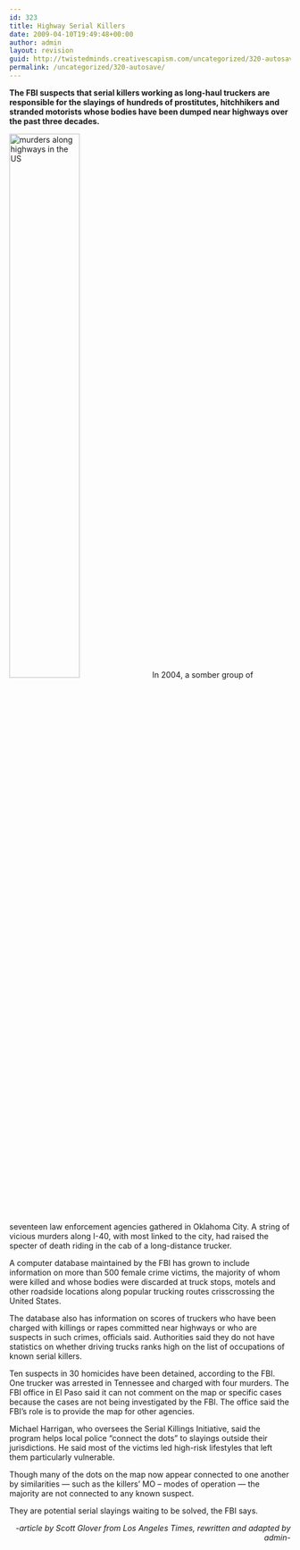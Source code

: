 ```yaml
---
id: 323
title: Highway Serial Killers
date: 2009-04-10T19:49:48+00:00
author: admin
layout: revision
guid: http://twistedminds.creativescapism.com/uncategorized/320-autosave/
permalink: /uncategorized/320-autosave/
---
```

<p class="dropcap-first">
  <strong>The FBI suspects that serial killers working as long-haul truckers are responsible for the slayings of hundreds of prostitutes, hitchhikers and stranded motorists whose bodies have been dumped near highways over the past three decades.</strong>
</p>

<img class="left" title="murders along highways in the US" src="img/post/murders_430_along_our_nations_highways_fbi.jpg" alt="murders along highways in the US" width="50%" /> In 2004, a somber group of seventeen law enforcement agencies gathered in Oklahoma City. A string of vicious murders along I-40, with most linked to the city, had raised the specter of death riding in the cab of a long-distance trucker.

A computer database maintained by the FBI has grown to include information on more than 500 female crime victims, the majority of whom were killed and whose bodies were discarded at truck stops, motels and other roadside locations along popular trucking routes crisscrossing the United States.

The database also has information on scores of truckers who have been charged with killings or rapes committed near highways or who are suspects in such crimes, officials said. Authorities said they do not have statistics on whether driving trucks ranks high on the list of occupations of known serial killers.

Ten suspects in 30 homicides have been detained, according to the FBI. One trucker was arrested in Tennessee and charged with four murders. The FBI office in El Paso said it can not comment on the map or specific cases because the cases are not being investigated by the FBI. The office said the FBI’s role is to provide the map for other agencies.

Michael Harrigan, who oversees the Serial Killings Initiative, said the program helps local police “connect the dots” to slayings outside their jurisdictions. He said most of the victims led high-risk lifestyles that left them particularly vulnerable.

Though many of the dots on the map now appear connected to one another by similarities — such as the killers’ MO &#8211; modes of operation — the majority are not connected to any known suspect.

They are potential serial slayings waiting to be solved, the FBI says.

<p style="text-align: right;">
  <em>-article by Scott Glover from Los Angeles Times, rewritten and adapted by admin-</em>
</p>